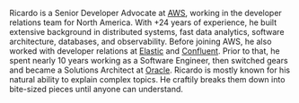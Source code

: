 Ricardo is a Senior Developer Advocate at [AWS](https://aws.amazon.com), working in the developer relations team for North America. With +24 years of experience, he built extensive background in distributed systems, fast data analytics, software architecture, databases, and observability. Before joining AWS, he also worked with developer relations at [Elastic](https://www.elastic.co) and [Confluent](https://www.confluent.io/). Prior to that, he spent nearly 10 years working as a Software Engineer, then switched gears and became a Solutions Architect at [Oracle](https://www.oracle.com). Ricardo is mostly known for his natural ability to explain complex topics. He craftily breaks them down into bite-sized pieces until anyone can understand.

